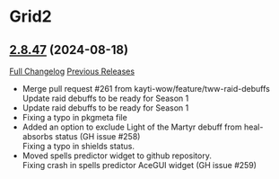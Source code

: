 # Grid2

## [2.8.47](https://github.com/michaelnpsp/Grid2/tree/2.8.47) (2024-08-18)
[Full Changelog](https://github.com/michaelnpsp/Grid2/compare/2.8.44...2.8.47) [Previous Releases](https://github.com/michaelnpsp/Grid2/releases)

- Merge pull request #261 from kayti-wow/feature/tww-raid-debuffs  
    Update raid debuffs to be ready for Season 1  
- Update raid debuffs to be ready for Season 1  
- Fixing a typo in pkgmeta file  
- Added an option to exclude Light of the Martyr debuff from heal-absorbs status (GH issue #258)  
    Fixing a typo in shields status.  
- Moved spells predictor widget to github repository.  
    Fixing crash in spells predictor AceGUI widget (GH issue #259)  
